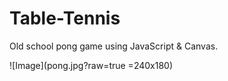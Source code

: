 # Table-Tennis
Old school pong game using JavaScript & Canvas.

![Image](pong.jpg?raw=true =240x180)
